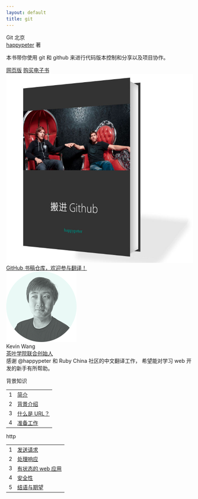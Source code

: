 ```yaml
---
layout: default
title: git
---
```

<section class='book'>
  <div class='wrapper-inside clearfix'>
    <div class='top-large'>
      <div class='book-title'>
        Git 北京
      </div>
      <div class='book-author'>
        <a href="https://github.com/happypeter">happypeter</a> 著
      </div>
      <p class='book-description'>
        本书带你使用 git 和 github 来进行代码版本控制和分享以及项目协作。
      </p>
      <a href="http://happypeter.github.io/gitbeijing#read" class="read-btn">网页版</a>
      <a href="https://selfstore.io/products/266" class="read-btn">购买电子书</a>
    </div>
    <img alt="git" class="book-image" src="images/stepin_github_3d.jpg"/>
  </div>
</section>
<div class="divider">
  <a href="https://github.com/happypeter/gitbeijing">GitHub 书稿仓库，欢迎参与翻译！</a>
</div>
<div class="reviewers">
  <div class="name-card">
    <img src="images/kevin.png" alt="kevin">
    <div class="text">
      <div class="name">
       Kevin Wang
      </div>
      <div class="job-title"><a href="http://www.gotealeaf.com/">茶叶学院联合创始人</a></div>
      感谢 @happypeter 和 Ruby China 社区的中文翻译工作， 希望能对学习 web 开发的新手有所帮助。
    </div>
  </div>
</div>
<div class="contents-wrapper">
  <div class="table-of-contents" id="read">
    <p class="part">背景知识</p>
    <table class="index-table">
      <tbody>
        <tr class="chapter-wrap">
         <td class="chapter-index">1</td>
         <td class="chapter-title">
           <a href="book/background/1_introduction.html">简介</a>
         </td>
        </tr>
        <tr class="chapter-wrap even">
          <td class="chapter-index">2</td>
          <td class="chapter-title">
            <a href="book/background/2_background.html">背景介绍</a>
          </td>
        </tr>
        <tr class="chapter-wrap">
          <td class="chapter-index">3</td>
          <td class="chapter-title">
            <a href="book/background/3_what_is_url.html">什么是 URL？</a>
          </td>
        </tr>
        <tr class="chapter-wrap even">
          <td class="chapter-index">4</td>
          <td class="chapter-title">
            <a href="book/background/4_preparations.html">准备工作</a>
          </td>
        </tr>
      </tbody>
    </table>
    <p class="part">http</p>
    <table class="index-table">
      <tbody>
        <tr class="chapter-wrap">
          <td class="chapter-index">1</td>
          <td class="chapter-title">
            <a href="book/http/1_making_requests.html">发送请求</a>
          </td>
        </tr>
        <tr class="chapter-wrap even">
          <td class="chapter-index">2</td>
          <td class="chapter-title">
            <a href="book/http/2_processing_responses.html">处理响应</a>
          </td>
        </tr>
        <tr class="chapter-wrap">
          <td class="chapter-index">3</td>
          <td class="chapter-title">
            <a href="book/http/3_stateful_web_applications.html">有状态的 web 应用</a>
          </td>
        </tr>
        <tr class="chapter-wrap even">
          <td class="chapter-index">4</td>
          <td class="chapter-title">
            <a href="book/http/4_security.html">安全性</a>
          </td>
        </tr>
        <tr class="chapter-wrap">
          <td class="chapter-index">5</td>
          <td class="chapter-title">
            <a href="book/http/5_conclusion_and_next_steps.html">结语与期望</a>
          </td>
        </tr>
      </tbody>
    </table>
  </div>
</div>
